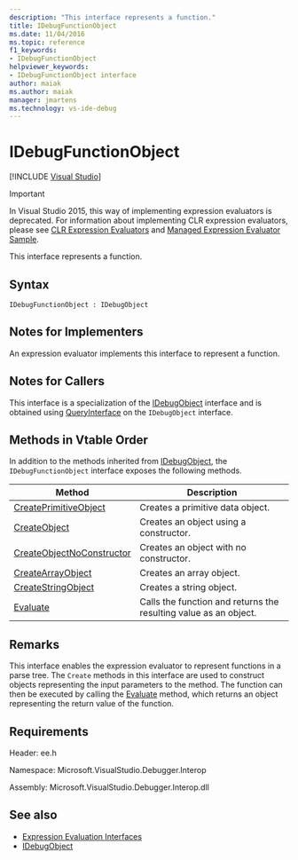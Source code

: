 ```yaml
---
description: "This interface represents a function."
title: IDebugFunctionObject
ms.date: 11/04/2016
ms.topic: reference
f1_keywords:
- IDebugFunctionObject
helpviewer_keywords:
- IDebugFunctionObject interface
author: maiak
ms.author: maiak
manager: jmartens
ms.technology: vs-ide-debug
---
```

# IDebugFunctionObject

 [!INCLUDE [Visual Studio](~/includes/applies-to-version/vs-windows-only.md)]
> [!IMPORTANT]
> In Visual Studio 2015, this way of implementing expression evaluators is deprecated. For information about implementing CLR expression evaluators, please see [CLR Expression Evaluators](https://github.com/Microsoft/ConcordExtensibilitySamples/wiki/CLR-Expression-Evaluators) and [Managed Expression Evaluator Sample](https://github.com/Microsoft/ConcordExtensibilitySamples/wiki/Managed-Expression-Evaluator-Sample).

 This interface represents a function.

## Syntax

```
IDebugFunctionObject : IDebugObject
```

## Notes for Implementers
 An expression evaluator implements this interface to represent a function.

## Notes for Callers
 This interface is a specialization of the [IDebugObject](../../../extensibility/debugger/reference/idebugobject.md) interface and is obtained using [QueryInterface](/cpp/atl/queryinterface) on the `IDebugObject` interface.

## Methods in Vtable Order
 In addition to the methods inherited from [IDebugObject](../../../extensibility/debugger/reference/idebugobject.md), the `IDebugFunctionObject` interface exposes the following methods.

|Method|Description|
|------------|-----------------|
|[CreatePrimitiveObject](../../../extensibility/debugger/reference/idebugfunctionobject-createprimitiveobject.md)|Creates a primitive data object.|
|[CreateObject](../../../extensibility/debugger/reference/idebugfunctionobject-createobject.md)|Creates an object using a constructor.|
|[CreateObjectNoConstructor](../../../extensibility/debugger/reference/idebugfunctionobject-createobjectnoconstructor.md)|Creates an object with no constructor.|
|[CreateArrayObject](../../../extensibility/debugger/reference/idebugfunctionobject-createarrayobject.md)|Creates an array object.|
|[CreateStringObject](../../../extensibility/debugger/reference/idebugfunctionobject-createstringobject.md)|Creates a string object.|
|[Evaluate](../../../extensibility/debugger/reference/idebugfunctionobject-evaluate.md)|Calls the function and returns the resulting value as an object.|

## Remarks
 This interface enables the expression evaluator to represent functions in a parse tree. The `Create` methods in this interface are used to construct objects representing the input parameters to the method. The function can then be executed by calling the [Evaluate](../../../extensibility/debugger/reference/idebugfunctionobject-evaluate.md) method, which returns an object representing the return value of the function.

## Requirements
 Header: ee.h

 Namespace: Microsoft.VisualStudio.Debugger.Interop

 Assembly: Microsoft.VisualStudio.Debugger.Interop.dll

## See also
- [Expression Evaluation Interfaces](../../../extensibility/debugger/reference/expression-evaluation-interfaces.md)
- [IDebugObject](../../../extensibility/debugger/reference/idebugobject.md)
